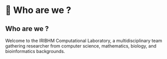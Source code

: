 # 🚀 Who are we ?

## Who are we ?

Welcome to the IRIBHM Computational Laboratory, a multidisciplinary team gathering researcher from computer science, mathematics, biology, and bioinformatics backgrounds.
